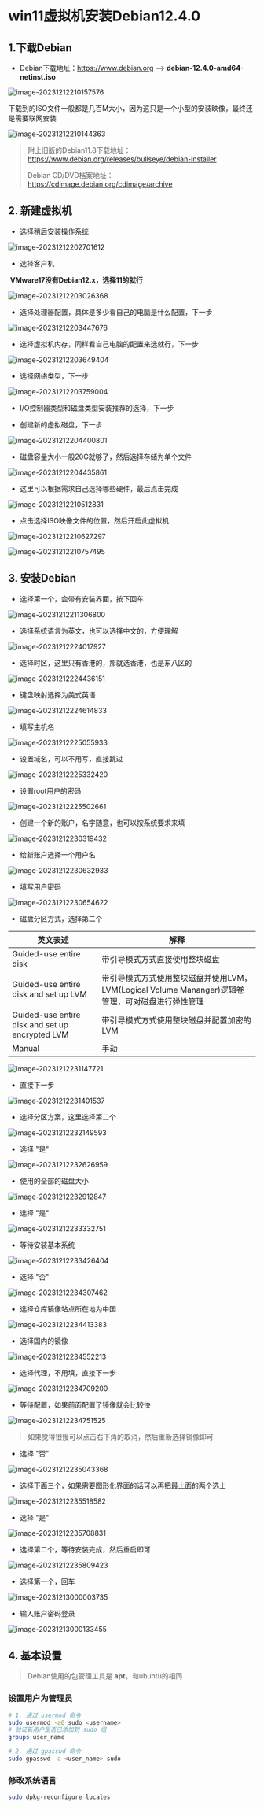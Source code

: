 # win11虚拟机安装Debian12.4.0

## 1.下载Debian

- Debian下载地址：https://www.debian.org    -->  **debian-12.4.0-amd64-netinst.iso**

![image-20231212210157576](https://cdn.jsdelivr.net/gh/L1102/pictures/img/image-20231212210157576.png)

下载到的ISO文件一般都是几百M大小，因为这只是一个小型的安装映像，最终还是需要联网安装

![image-20231212210144363](https://cdn.jsdelivr.net/gh/L1102/pictures/img/image-20231212210144363.png)

> 附上旧版的Debian11.8下载地址：https://www.debian.org/releases/bullseye/debian-installer
>
> Debian CD/DVD档案地址：https://cdimage.debian.org/cdimage/archive

## 2. 新建虚拟机

- 选择稍后安装操作系统

![image-20231212202701612](https://cdn.jsdelivr.net/gh/L1102/pictures/img/image-20231212202701612.png)

- 选择客户机

​	**VMware17没有Debian12.x，选择11的就行**

![image-20231212203026368](https://cdn.jsdelivr.net/gh/L1102/pictures/img/image-20231212203026368.png)

- 选择处理器配置，具体是多少看自己的电脑是什么配置，下一步

![image-20231212203447676](https://cdn.jsdelivr.net/gh/L1102/pictures/img/image-20231212203447676.png)

- 选择虚拟机内存，同样看自己电脑的配置来选就行，下一步

![image-20231212203649404](https://cdn.jsdelivr.net/gh/L1102/pictures/img/image-20231212203649404.png)

- 选择网络类型，下一步

![image-20231212203759004](https://cdn.jsdelivr.net/gh/L1102/pictures/img/image-20231212203759004.png)

- I/O控制器类型和磁盘类型安装推荐的选择，下一步

- 创建新的虚拟磁盘，下一步

![image-20231212204400801](https://cdn.jsdelivr.net/gh/L1102/pictures/img/image-20231212204400801.png)

- 磁盘容量大小一般20G就够了，然后选择存储为单个文件

![image-20231212204435861](https://cdn.jsdelivr.net/gh/L1102/pictures/img/image-20231212204435861.png)

- 这里可以根据需求自己选择哪些硬件，最后点击完成

![image-20231212210512831](https://cdn.jsdelivr.net/gh/L1102/pictures/img/image-20231212210512831.png)

- 点击选择ISO映像文件的位置，然后开启此虚拟机

![image-20231212210627297](https://cdn.jsdelivr.net/gh/L1102/pictures/img/image-20231212210627297.png)



![image-20231212210757495](https://cdn.jsdelivr.net/gh/L1102/pictures/img/image-20231212210757495.png)

## 3. 安装Debian

- 选择第一个，会带有安装界面，按下回车

![image-20231212211306800](https://cdn.jsdelivr.net/gh/L1102/pictures/img/image-20231212211306800.png)

- 选择系统语言为英文，也可以选择中文的，方便理解

![image-20231212224017927](https://cdn.jsdelivr.net/gh/L1102/pictures/img/image-20231212224017927.png)

- 选择时区，这里只有香港的，那就选香港，也是东八区的

![image-20231212224436151](https://cdn.jsdelivr.net/gh/L1102/pictures/img/image-20231212224436151.png)

- 键盘映射选择为美式英语

![image-20231212224614833](https://cdn.jsdelivr.net/gh/L1102/pictures/img/image-20231212224614833.png)

- 填写主机名

![image-20231212225055933](https://cdn.jsdelivr.net/gh/L1102/pictures/img/image-20231212225055933.png)

- 设置域名，可以不用写，直接跳过

![image-20231212225332420](https://cdn.jsdelivr.net/gh/L1102/pictures/img/image-20231212225332420.png)

- 设置root用户的密码

![image-20231212225502661](https://cdn.jsdelivr.net/gh/L1102/pictures/img/image-20231212225502661.png)

- 创建一个新的账户，名字随意，也可以按系统要求来填

![image-20231212230319432](https://cdn.jsdelivr.net/gh/L1102/pictures/img/image-20231212230319432.png)

- 给新账户选择一个用户名

![image-20231212230632933](https://cdn.jsdelivr.net/gh/L1102/pictures/img/image-20231212230632933.png)

- 填写用户密码

![image-20231212230654622](https://cdn.jsdelivr.net/gh/L1102/pictures/img/image-20231212230654622.png)

- 磁盘分区方式，选择第二个

| 英文表述                                        | 解释                                                         |
| ----------------------------------------------- | ------------------------------------------------------------ |
| Guided-use entire disk                          | 带引导模式方式直接使用整块磁盘                               |
| Guided-use entire disk and set up LVM           | 带引导模式方式使用整块磁盘并使用LVM，LVM(Logical Volume Mananger)逻辑卷管理，可对磁盘进行弹性管理 |
| Guided-use entire disk and set up encrypted LVM | 带引导模式方式使用整块磁盘并配置加密的LVM                    |
| Manual                                          | 手动                                                         |

![image-20231212231147721](https://cdn.jsdelivr.net/gh/L1102/pictures/img/image-20231212231147721.png)

- 直接下一步

![image-20231212231401537](https://cdn.jsdelivr.net/gh/L1102/pictures/img/image-20231212231401537.png)

- 选择分区方案，这里选择第二个

![image-20231212232149593](https://cdn.jsdelivr.net/gh/L1102/pictures/img/image-20231212232149593.png)

- 选择 "是"

![image-20231212232626959](https://cdn.jsdelivr.net/gh/L1102/pictures/img/image-20231212232626959.png)

- 使用的全部的磁盘大小

![image-20231212232912847](https://cdn.jsdelivr.net/gh/L1102/pictures/img/image-20231212232912847.png)

- 选择 "是"

![image-20231212233332751](https://cdn.jsdelivr.net/gh/L1102/pictures/img/image-20231212233332751.png)

- 等待安装基本系统

![image-20231212233426404](https://cdn.jsdelivr.net/gh/L1102/pictures/img/image-20231212233426404.png)

- 选择 "否"

![image-20231212234307462](https://cdn.jsdelivr.net/gh/L1102/pictures/img/image-20231212234307462.png)

- 选择仓库镜像站点所在地为中国

![image-20231212234413383](https://cdn.jsdelivr.net/gh/L1102/pictures/img/image-20231212234413383.png)

- 选择国内的镜像

![image-20231212234552213](https://cdn.jsdelivr.net/gh/L1102/pictures/img/image-20231212234552213.png)

- 选择代理，不用填，直接下一步

![image-20231212234709200](https://cdn.jsdelivr.net/gh/L1102/pictures/img/image-20231212234709200.png)

- 等待配置，如果前面配置了镜像就会比较快

![image-20231212234751525](https://cdn.jsdelivr.net/gh/L1102/pictures/img/image-20231212234751525.png)

> 如果觉得很慢可以点击右下角的取消，然后重新选择镜像即可

- 选择 "否"

![image-20231212235043368](https://cdn.jsdelivr.net/gh/L1102/pictures/img/image-20231212235043368.png)

- 选择下面三个，如果需要图形化界面的话可以再把最上面的两个选上

![image-20231212235518582](https://cdn.jsdelivr.net/gh/L1102/pictures/img/image-20231212235518582.png)

- 选择 "是"

![image-20231212235708831](https://cdn.jsdelivr.net/gh/L1102/pictures/img/image-20231212235708831.png)

- 选择第二个，等待安装完成，然后重启即可

![image-20231212235809423](https://cdn.jsdelivr.net/gh/L1102/pictures/img/image-20231212235809423.png)

- 选择第一个，回车

![image-20231213000003735](https://cdn.jsdelivr.net/gh/L1102/pictures/img/image-20231213000003735.png)

- 输入账户密码登录

![image-20231213000133455](https://cdn.jsdelivr.net/gh/L1102/pictures/img/image-20231213000133455.png)

## 4. 基本设置

> Debian使用的包管理工具是 **apt**，和ubuntu的相同

### 设置用户为管理员

```bash
# 1. 通过 usermod 命令
sudo usermod -aG sudo <username>
# 验证新用户是否已添加到 sudo 组
groups user_name

# 2. 通过 gpasswd 命令
sudo gpasswd -a <user_name> sudo
```

### 修改系统语言

```bash
sudo dpkg-reconfigure locales
```







